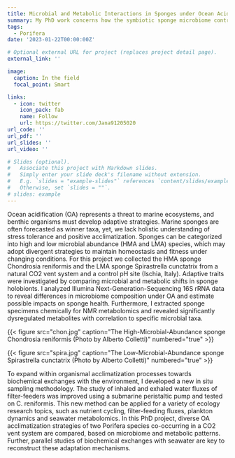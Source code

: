 ```yaml
---
title: Microbial and Metabolic Interactions in Sponges under Ocean Acidification
summary: My PhD work concerns how the symbiotic sponge microbiome contributes to adaptive strategies to cope with environmental stressors, such as anthropogenic ocean acidification.
tags:
  - Porifera
date: '2023-01-22T00:00:00Z'

# Optional external URL for project (replaces project detail page).
external_link: ''

image:
  caption: In the field
  focal_point: Smart

links:
  - icon: twitter
    icon_pack: fab
    name: Follow
    url: https://twitter.com/Jana91205020
url_code: ''
url_pdf: ''
url_slides: ''
url_video: ''

# Slides (optional).
#   Associate this project with Markdown slides.
#   Simply enter your slide deck's filename without extension.
#   E.g. `slides = "example-slides"` references `content/slides/example-slides.md`.
#   Otherwise, set `slides = ""`.
# slides: example
---
```


Ocean acidification (OA) represents a threat to marine ecosystems, and benthic organisms must develop adaptive strategies. Marine sponges are often forecasted as winner taxa, yet, we lack holistic understanding of stress tolerance and positive acclimatization. Sponges can be categorized into high and low microbial abundance (HMA and LMA) species, which may adopt divergent strategies to maintain homeostasis and fitness under changing conditions. 
For this project we collected the HMA sponge Chondrosia reniformis and the LMA sponge Spirastrella cunctatrix from a natural CO2 vent system and a control pH site (Ischia, Italy). Adaptive traits were investigated by comparing microbial and metabolic shifts in sponge holobionts. I analyzed Illumina Next-Generation-Sequencing 16S rRNA data to reveal differences in microbiome composition under OA and estimate possible impacts on sponge health. Furthermore, I extracted sponge specimens chemically for NMR metabolomics and revealed significantly dysregulated metabolites with correlation to specific microbial taxa.

{{< figure src="chon.jpg" caption="The High-Microbial-Abundance sponge Chondrosia reniformis (Photo by Alberto Colletti)" numbered="true" >}}

{{< figure src="spira.jpg" caption="The Low-Microbial-Abundance sponge Spirastrella cunctatrix (Photo by Alberto Colletti)" numbered="true" >}}

To expand within organismal acclimatization processes towards biochemical exchanges with the environment, I developed a new in situ sampling methodology. The study of inhaled and exhaled water fluxes of filter-feeders was improved using a submarine peristaltic pump and tested on C. reniformis. This new method can be applied for a variety of ecology research topics, such as nutrient cycling, filter-feeding fluxes, plankton dynamics and seawater metabolomics.
In this PhD project, diverse OA acclimatization strategies of two Porifera species co-occurring in a CO2 vent system are compared, based on microbiome and metabolic patterns. Further, parallel studies of biochemical exchanges with seawater are key to reconstruct these adaptation mechanisms.
